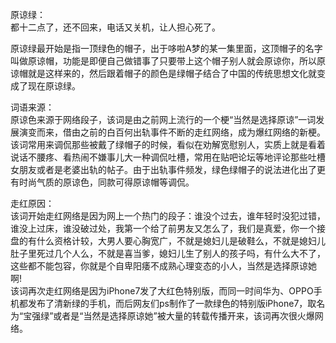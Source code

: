 原谅绿：<br>
都十二点了，还不回来，电话又关机，让人担心死了。<br>

原谅绿最开始是指一顶绿色的帽子，出于哆啦A梦的某一集里面，这顶帽子的名字叫做原谅帽，功能是即便自己做错事了只要带上这个帽子别人就会原谅你，所以原谅帽就是这样来的，然后跟着帽子的颜色是绿帽子结合了中国的传统思想文化就变成了现在原谅绿。

词语来源：<br>
  原谅色来源于网络段子，该词是由之前网上流行的一个梗“当然是选择原谅”一词发展演变而来，借由之前的白百何出轨事件不断的走红网络，成为爆红网络的新梗。该词常用来调侃那些被戴了绿帽子的时候，看似在劝解宽慰别人，实质上就是看着说话不腰疼、看热闹不嫌事儿大一种调侃吐槽，常用在贴吧论坛等地评论那些吐槽女朋友或者是老婆出轨的帖子。由于出轨事件频发，绿色绿帽子的说法进化出了更有时尚气质的原谅色，同款可得原谅帽等调侃。
 
走红原因：<br>
  该词开始走红网络是因为网上一个热门的段子：谁没个过去，谁年轻时没犯过错，谁没上过床，谁没破过处，我第一个给了前男友又怎么了，我们是真爱，你一个接盘的有什么资格计较，大男人要心胸宽广，不就是媳妇儿是破鞋么，不就是媳妇儿肚子里死过几个人么，不就是喜当爹，媳妇儿生了别人的孩子吗，有什么大不了，这些都不能包容，你就是个自卑阳痿不成熟心理变态的小人，当然是选择原谅她啊!<br>
该词再次走红网络是因为iPhone7发了大红色特别版，而同一时间华为、OPPO手机都发布了清新绿的手机，而后网友们ps制作了一款绿色的特别版iPhone7，取名为“宝强绿”或者是“当然是选择原谅她”被大量的转载传播开来，该词再次很火爆网络。
